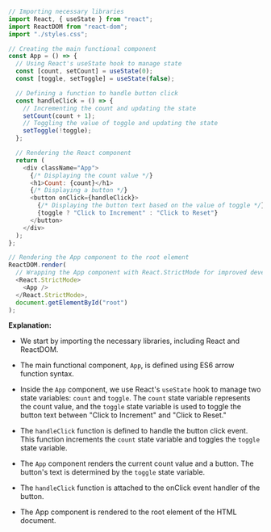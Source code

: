 ```javascript
// Importing necessary libraries
import React, { useState } from "react";
import ReactDOM from "react-dom";
import "./styles.css";

// Creating the main functional component
const App = () => {
  // Using React's useState hook to manage state
  const [count, setCount] = useState(0);
  const [toggle, setToggle] = useState(false);

  // Defining a function to handle button click
  const handleClick = () => {
    // Incrementing the count and updating the state
    setCount(count + 1);
    // Toggling the value of toggle and updating the state
    setToggle(!toggle);
  };

  // Rendering the React component
  return (
    <div className="App">
      {/* Displaying the count value */}
      <h1>Count: {count}</h1>
      {/* Displaying a button */}
      <button onClick={handleClick}>
        {/* Displaying the button text based on the value of toggle */}
        {toggle ? "Click to Increment" : "Click to Reset"}
      </button>
    </div>
  );
};

// Rendering the App component to the root element
ReactDOM.render(
  // Wrapping the App component with React.StrictMode for improved development experience
  <React.StrictMode>
    <App />
  </React.StrictMode>,
  document.getElementById("root")
);
```

**Explanation:**

- We start by importing the necessary libraries, including React and ReactDOM.

- The main functional component, `App`, is defined using ES6 arrow function syntax.

- Inside the `App` component, we use React's `useState` hook to manage two state variables: `count` and `toggle`. The `count` state variable represents the count value, and the `toggle` state variable is used to toggle the button text between "Click to Increment" and "Click to Reset."

- The `handleClick` function is defined to handle the button click event. This function increments the `count` state variable and toggles the `toggle` state variable.

- The `App` component renders the current count value and a button. The button's text is determined by the `toggle` state variable.

- The `handleClick` function is attached to the onClick event handler of the button.

- The App component is rendered to the root element of the HTML document.